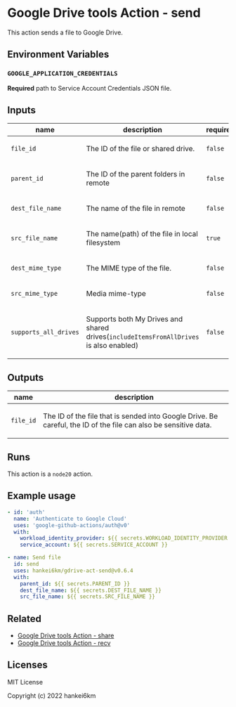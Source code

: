 # Google Drive tools Action - send

This action sends a file to Google Drive.

## Environment Variables

### `GOOGLE_APPLICATION_CREDENTIALS`

**Required** path to Service Account Credentials JSON file.

## Inputs

| name | description | required | default |
| --- | --- | --- | --- |
| `file_id` | <p>The ID of the file or shared drive.</p> | `false` | `""` |
| `parent_id` | <p>The ID of the parent folders in remote</p> | `false` | `""` |
| `dest_file_name` | <p>The name of the file in remote</p> | `false` | `""` |
| `src_file_name` | <p>The name(path) of the file in local filesystem</p> | `true` | `""` |
| `dest_mime_type` | <p>The MIME type of the file.</p> | `false` | `""` |
| `src_mime_type` | <p>Media mime-type</p> | `false` | `""` |
| `supports_all_drives` | <p>Supports both My Drives and shared drives(<code>includeItemsFromAllDrives</code> is also enabled)</p> | `false` | `""` |

## Outputs

| name | description |
| --- | --- |
| `file_id` | <p>The ID of the file that is sended into Google Drive. Be careful, the ID of the file can also be sensitive data.</p> |

## Runs

This action is a `node20` action.

## Example usage

```yaml
- id: 'auth'
  name: 'Authenticate to Google Cloud'
  uses: 'google-github-actions/auth@v0'
  with:
    workload_identity_provider: ${{ secrets.WORKLOAD_IDENTITY_PROVIDER }}
    service_account: ${{ secrets.SERVICE_ACCOUNT }}

- name: Send file
  id: send
  uses: hankei6km/gdrive-act-send@v0.6.4
  with:
    parent_id: ${{ secrets.PARENT_ID }}
    dest_file_name: ${{ secrets.DEST_FILE_NAME }}
    src_file_name: ${{ secrets.SRC_FILE_NAME }}
```

## Related

- [Google Drive tools Action - share](https://github.com/hankei6km/gdrive-act-share)
- [Google Drive tools Action - recv](https://github.com/hankei6km/gdrive-act-recv)

## Licenses

MIT License

Copyright (c) 2022 hankei6km
